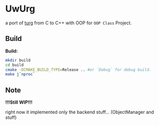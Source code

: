 # UwUrg

a port of [turg]() from C to C++ with OOP for `OOP Class` Project.

## Build
__Build:__

```sh
mkdir build
cd build
cmake -DCMAKE_BUILD_TYPE=Release .. #or `Debug` for debug build.
make j`nproc`
```

## Note
__!!!Still WIP!!!__

right now it implemented only the backend stuff... (ObjectManager and stuff)
